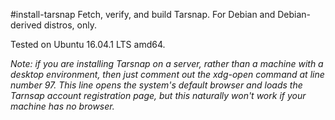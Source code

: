 #install-tarsnap
Fetch, verify, and build Tarsnap. For Debian and Debian-derived distros, only.

Tested on Ubuntu 16.04.1 LTS amd64.

*Note: if you are installing Tarsnap on a server, rather than a machine with a desktop environment, then just comment out the xdg-open command at line number 97. This line opens the system's default browser and loads the Tarnsap account registration page, but this naturally won't work if your machine has no browser.*
